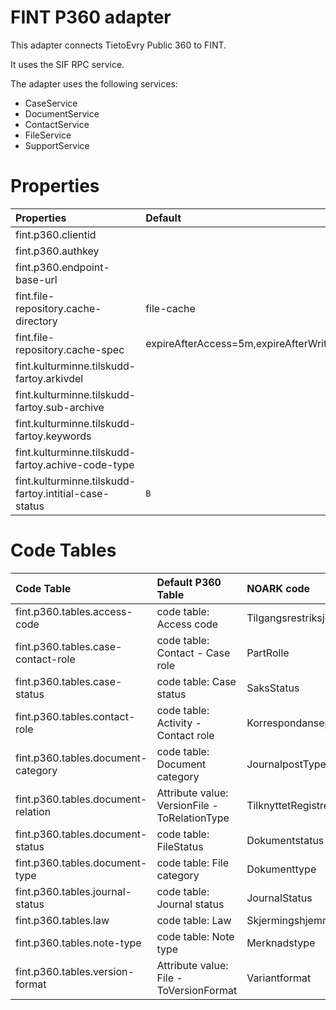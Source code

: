 # FINT P360 adapter
This adapter connects TietoEvry Public 360 to FINT.

It uses the SIF RPC service.

The adapter uses the following services:
- CaseService
- DocumentService
- ContactService
- FileService
- SupportService

# Properties

| Properties                                            | Default                                  | Description   |
| :---------------------------------------------------- | :----------------------------------------| :------------ |
| fint.p360.clientid                                    |                                          |               |
| fint.p360.authkey                                     |                                          |               |
| fint.p360.endpoint-base-url                           |                                          |               |
| fint.file-repository.cache-directory                  | file-cache                               |               |
| fint.file-repository.cache-spec                       | expireAfterAccess=5m,expireAfterWrite=7m |               |
| fint.kulturminne.tilskudd-fartoy.arkivdel             |                                          |               |
| fint.kulturminne.tilskudd-fartoy.sub-archive          |                                          |               |
| fint.kulturminne.tilskudd-fartoy.keywords             |                                          |               |
| fint.kulturminne.tilskudd-fartoy.achive-code-type     |                                          |               |
| fint.kulturminne.tilskudd-fartoy.intitial-case-status | `B`                                      |               |

# Code Tables
| Code Table                                            | Default P360 Table                            | NOARK code                |
| :---------------------------------------------------- | :-------------------------------------------- | :------------------------ |
| fint.p360.tables.access-code                          | code table: Access code                       | Tilgangsrestriksjon       |
| fint.p360.tables.case-contact-role                    | code table: Contact - Case role               | PartRolle                 |
| fint.p360.tables.case-status                          | code table: Case status                       | SaksStatus                |
| fint.p360.tables.contact-role                         | code table: Activity - Contact role           | KorrespondansepartType    |
| fint.p360.tables.document-category                    | code table: Document category                 | JournalpostType           |
| fint.p360.tables.document-relation                    | Attribute value: VersionFile - ToRelationType | TilknyttetRegistreringSom |
| fint.p360.tables.document-status                      | code table: FileStatus                        | Dokumentstatus            |
| fint.p360.tables.document-type                        | code table: File category                     | Dokumenttype              |
| fint.p360.tables.journal-status                       | code table: Journal status                    | JournalStatus             |
| fint.p360.tables.law                                  | code table: Law                               | Skjermingshjemmel         |
| fint.p360.tables.note-type                            | code table: Note type                         | Merknadstype              |
| fint.p360.tables.version-format                       | Attribute value: File - ToVersionFormat       | Variantformat             |
